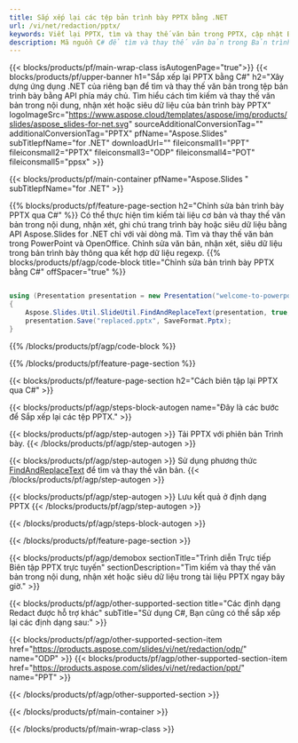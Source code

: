 ```yaml
---
title: Sắp xếp lại các tệp bản trình bày PPTX bằng .NET
url: /vi/net/redaction/pptx/
keywords: Viết lại PPTX, tìm và thay thế văn bản trong PPTX, cập nhật Bản trình bày PPTX
description: Mã nguồn C# để tìm và thay thế văn bản trong Bản trình bày PPTX.
---
```


{{< blocks/products/pf/main-wrap-class isAutogenPage="true">}}
{{< blocks/products/pf/upper-banner h1="Sắp xếp lại PPTX bằng C#" h2="Xây dựng ứng dụng .NET của riêng bạn để tìm và thay thế văn bản trong tệp bản trình bày bằng API phía máy chủ. Tìm hiểu cách tìm kiếm và thay thế văn bản trong nội dung, nhận xét hoặc siêu dữ liệu của bản trình bày PPTX" logoImageSrc="https://www.aspose.cloud/templates/aspose/img/products/slides/aspose_slides-for-net.svg" sourceAdditionalConversionTag="" additionalConversionTag="PPTX" pfName="Aspose.Slides" subTitlepfName="for .NET" downloadUrl="" fileiconsmall1="PPT" fileiconsmall2="PPTX" fileiconsmall3="ODP" fileiconsmall4="POT" fileiconsmall5="ppsx" >}}

{{< blocks/products/pf/main-container pfName="Aspose.Slides " subTitlepfName="for .NET" >}}

{{% blocks/products/pf/feature-page-section  h2="Chỉnh sửa bản trình bày PPTX qua C#" %}}
Có thể thực hiện tìm kiếm tài liệu cơ bản và thay thế văn bản trong nội dung, nhận xét, ghi chú trang trình bày hoặc siêu dữ liệu bằng API Aspose.Slides for .NET chỉ với vài dòng mã. Tìm và thay thế văn bản trong PowerPoint và OpenOffice. Chỉnh sửa văn bản, nhận xét, siêu dữ liệu trong bản trình bày thông qua kết hợp dữ liệu regexp.
{{% blocks/products/pf/agp/code-block title="Chỉnh sửa bản trình bày PPTX bằng C#" offSpacer="true" %}}

```cs

using (Presentation presentation = new Presentation("welcome-to-powerpoint.pptx"))
{
    Aspose.Slides.Util.SlideUtil.FindAndReplaceText(presentation, true, "PowerPoint", "Aspose.Slides", null);
    presentation.Save("replaced.pptx", SaveFormat.Pptx);
}
```

{{% /blocks/products/pf/agp/code-block %}}

{{% /blocks/products/pf/feature-page-section %}}

{{< blocks/products/pf/feature-page-section  h2="Cách biên tập lại PPTX qua C#" >}}

{{< blocks/products/pf/agp/steps-block-autogen name="Đây là các bước để Sắp xếp lại các tệp PPTX." >}}

{{< blocks/products/pf/agp/step-autogen >}}
Tải PPTX với phiên bản Trình bày.
{{< /blocks/products/pf/agp/step-autogen >}}

{{< blocks/products/pf/agp/step-autogen >}}
Sử dụng phương thức [FindAndReplaceText](https://reference.aspose.com/slides/net/aspose.slides.util/slideutil/findandreplacetext/) để tìm và thay thế văn bản.
{{< /blocks/products/pf/agp/step-autogen >}}

{{< blocks/products/pf/agp/step-autogen >}}
Lưu kết quả ở định dạng PPTX
{{< /blocks/products/pf/agp/step-autogen >}}

{{< /blocks/products/pf/agp/steps-block-autogen >}}

{{< /blocks/products/pf/feature-page-section >}}

{{< blocks/products/pf/agp/demobox sectionTitle="Trình diễn Trực tiếp Biên tập PPTX trực tuyến" sectionDescription="Tìm kiếm và thay thế văn bản trong nội dung, nhận xét hoặc siêu dữ liệu trong tài liệu PPTX ngay bây giờ." >}}

{{< blocks/products/pf/agp/other-supported-section title="Các định dạng Redact được hỗ trợ khác" subTitle="Sử dụng C#, Bạn cũng có thể sắp xếp lại các định dạng sau:" >}}

{{< blocks/products/pf/agp/other-supported-section-item href="https://products.aspose.com/slides/vi/net/redaction/odp/" name="ODP" >}}
{{< blocks/products/pf/agp/other-supported-section-item href="https://products.aspose.com/slides/vi/net/redaction/ppt/" name="PPT" >}}


{{< /blocks/products/pf/agp/other-supported-section >}}

{{< /blocks/products/pf/main-container >}}
    
{{< /blocks/products/pf/main-wrap-class >}}